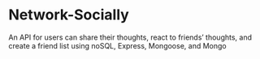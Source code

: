 # Network-Socially
An API for users can share their thoughts, react to friends’ thoughts, and create a friend list using noSQL, Express, Mongoose, and Mongo
